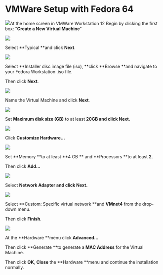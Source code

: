 # **VMWare Setup with Fedora 64**



![](/assets/vmware.PNG)At the home screen in VMWare Workstation 12 Begin by clicking the first box: "**Create a New Virtual Machine**"

![](/assets/vmware1.PNG)

Select **Typical **and click **Next**.

![](/assets/vmware2.PNG)

Select **Installer disc image file \(iso\), **click **Browse **and navigate to your Fedora Workstation .iso file.

Then click **Next**.

![](/assets/vmware3.PNG)

Name the Virtual Machine and click **Next**.

![](/assets/vmware4.PNG)

Set **Maximum disk size \(GB\)** to at least **20GB **and click** Next.**

![](/assets/vmware5.PNG)

Click **Customize Hardware...**

![](/assets/vmware6.PNG)

Set **Memory **to at least **4 GB ** and **Processors **to at least **2**.

Then click **Add...**

![](/assets/vmware7.PNG)

Select **Network Adapter **and click** Next.**

![](/assets/vmware8.PNG)

Select **Custom: Specific virtual network **and **VMnet4** from the drop-down menu.

Then click **Finish**.

![](/assets/vmware9.PNG)

At the **Hardware **menu click **Advanced...**

Then click **Generate **to generate a **MAC Address** for the Virtual Machine.

Then click **OK**, **Close** the **Hardware **menu and continue the installation normally.





